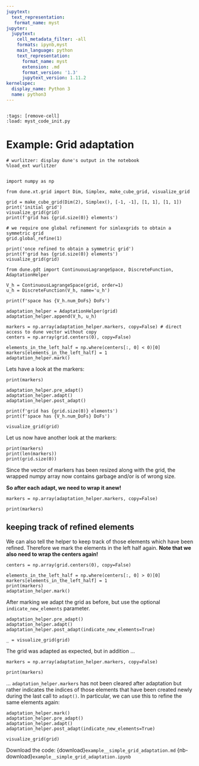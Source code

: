 ```yaml
---
jupytext:
  text_representation:
   format_name: myst
jupyter:
  jupytext:
    cell_metadata_filter: -all
    formats: ipynb,myst
    main_language: python
    text_representation:
      format_name: myst
      extension: .md
      format_version: '1.3'
      jupytext_version: 1.11.2
kernelspec:
  display_name: Python 3
  name: python3
---
```


```{try_on_binder}
```

```{code-cell}
:tags: [remove-cell]
:load: myst_code_init.py
```

# Example: Grid adaptation

```{code-cell}
# wurlitzer: display dune's output in the notebook
%load_ext wurlitzer


import numpy as np

```

```{code-cell}
from dune.xt.grid import Dim, Simplex, make_cube_grid, visualize_grid

grid = make_cube_grid(Dim(2), Simplex(), [-1, -1], [1, 1], [1, 1])
print('initial grid')
visualize_grid(grid)
print(f'grid has {grid.size(0)} elements')

# we require one global refinement for simlexgrids to obtain a symmetric grid
grid.global_refine(1)

print('once refined to obtain a symmetric grid')
print(f'grid has {grid.size(0)} elements')
visualize_grid(grid)
```

```{code-cell}
from dune.gdt import ContinuousLagrangeSpace, DiscreteFunction, AdaptationHelper

V_h = ContinuousLagrangeSpace(grid, order=1)
u_h = DiscreteFunction(V_h, name='u_h')

print(f'space has {V_h.num_DoFs} DoFs')
```

```{code-cell}
adaptation_helper = AdaptationHelper(grid)
adaptation_helper.append(V_h, u_h)
```

```{code-cell}
markers = np.array(adaptation_helper.markers, copy=False) # direct access to dune vector without copy
centers = np.array(grid.centers(0), copy=False)

elements_in_the_left_half = np.where(centers[:, 0] < 0)[0]
markers[elements_in_the_left_half] = 1
adaptation_helper.mark()
```

Lets have a look at the markers:

```{code-cell}
print(markers)
```

```{code-cell}
adaptation_helper.pre_adapt()
adaptation_helper.adapt()
adaptation_helper.post_adapt()
```

```{code-cell}
print(f'grid has {grid.size(0)} elements')
print(f'space has {V_h.num_DoFs} DoFs')

visualize_grid(grid)
```

Let us now have another look at the markers:

```{code-cell}
print(markers)
print(len(markers))
print(grid.size(0))
```

Since the vector of markers has been resized along with the grid, the wrapped numpy array now contains garbage and/or is of wrong size.

**So after each adapt, we need to wrap it anew!**

```{code-cell}
markers = np.array(adaptation_helper.markers, copy=False)

print(markers)
```

## keeping track of refined elements

We can also tell the helper to keep track of those elements which have been refined. Therefore we mark the elements in the left half again. **Note that we also need to wrap the centers again!**

```{code-cell}
centers = np.array(grid.centers(0), copy=False)

elements_in_the_left_half = np.where(centers[:, 0] > 0)[0]
markers[elements_in_the_left_half] = 1
print(markers)
adaptation_helper.mark()
```

After marking we adapt the grid as before, but use the optional `indicate_new_elements` parameter.

```{code-cell}
adaptation_helper.pre_adapt()
adaptation_helper.adapt()
adaptation_helper.post_adapt(indicate_new_elements=True)
```

```{code-cell}
_ = visualize_grid(grid)
```

The grid was adapted as expected, but in addition ...

```{code-cell}
markers = np.array(adaptation_helper.markers, copy=False)

print(markers)
```

... `adaptation_helper.markers` has not been cleared after adaptation but rather indicates the indices of those elements that have been created newly during the last call to `adapt()`.
In particular, we can use this to refine the same elements again:

```{code-cell}
adaptation_helper.mark()
adaptation_helper.pre_adapt()
adaptation_helper.adapt()
adaptation_helper.post_adapt(indicate_new_elements=True)
```

```{code-cell}
visualize_grid(grid)
```

Download the code:
{download}`example__simple_grid_adaptation.md`
{nb-download}`example__simple_grid_adaptation.ipynb`

